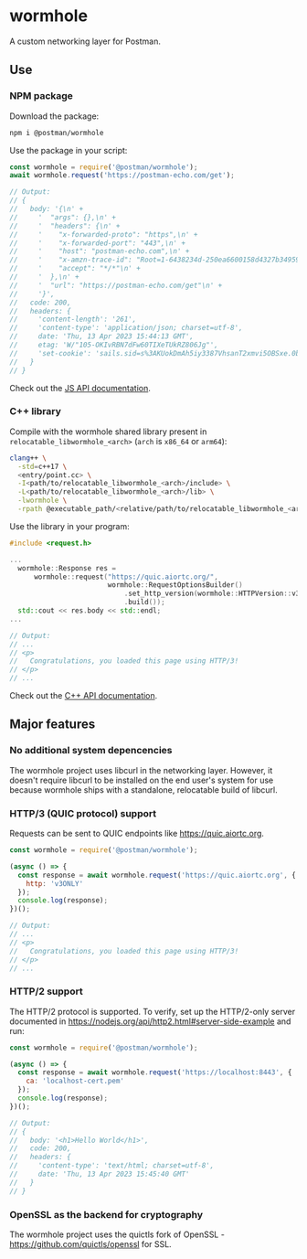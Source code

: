 # wormhole

A custom networking layer for Postman.

## Use

### NPM package

Download the package:

```sh
npm i @postman/wormhole
```

Use the package in your script:

```js
const wormhole = require('@postman/wormhole');
await wormhole.request('https://postman-echo.com/get');

// Output:
// {
//   body: '{\n' +
//     '  "args": {},\n' +
//     '  "headers": {\n' +
//     '    "x-forwarded-proto": "https",\n' +
//     '    "x-forwarded-port": "443",\n' +
//     '    "host": "postman-echo.com",\n' +
//     '    "x-amzn-trace-id": "Root=1-6438234d-250ea6600158d4327b34959d",\n' +
//     '    "accept": "*/*"\n' +
//     '  },\n' +
//     '  "url": "https://postman-echo.com/get"\n' +
//     '}',
//   code: 200,
//   headers: {
//     'content-length': '261',
//     'content-type': 'application/json; charset=utf-8',
//     date: 'Thu, 13 Apr 2023 15:44:13 GMT',
//     etag: 'W/"105-OKIvRBN7dFw60TIXeTUkRZ806Jg"',
//     'set-cookie': 'sails.sid=s%3AKUokDmAh5iy3387VhsanT2xmvi5OBSxe.0brItKRppniSDZ5E7tsP4KQAKKbO4iDUE5uxKk1pUZw; Path=/; HttpOnly'
//   }
// }
```

Check out the [JS API documentation](docs/JS-API.md).

### C++ library

Compile with the wormhole shared library present in `relocatable_libwormhole_<arch>`
(`arch` is `x86_64` or `arm64`):

```sh
clang++ \
  -std=c++17 \
  <entry/point.cc> \
  -I<path/to/relocatable_libwormhole_<arch>/include> \
  -L<path/to/relocatable_libwormhole_<arch>/lib> \
  -lwormhole \
  -rpath @executable_path/<relative/path/to/relocatable_libwormhole_<arch>>
```

Use the library in your program:

```cc
#include <request.h>

...
  wormhole::Response res =
      wormhole::request("https://quic.aiortc.org/",
                        wormhole::RequestOptionsBuilder()
                            .set_http_version(wormhole::HTTPVersion::v3ONLY)
                            .build());
  std::cout << res.body << std::endl;
...

// Output:
// ...
// <p>
//   Congratulations, you loaded this page using HTTP/3!
// </p>
// ...
```

Check out the [C++ API documentation](docs/C++-API.md).

## Major features

### No additional system depencencies

The wormhole project uses libcurl in the networking layer. However, it doesn't
require libcurl to be installed on the end user's system for use because
wormhole ships with a standalone, relocatable build of libcurl.

### HTTP/3 (QUIC protocol) support

Requests can be sent to QUIC endpoints like https://quic.aiortc.org.

```js
const wormhole = require('@postman/wormhole');

(async () => {
  const response = await wormhole.request('https://quic.aiortc.org', {
    http: 'v3ONLY'
  });
  console.log(response);
})();

// Output:
// ...
// <p>
//   Congratulations, you loaded this page using HTTP/3!
// </p>
// ...
```

### HTTP/2 support

The HTTP/2 protocol is supported. To verify, set up the HTTP/2-only server
documented in https://nodejs.org/api/http2.html#server-side-example and run:

```js
const wormhole = require('@postman/wormhole');

(async () => {
  const response = await wormhole.request('https://localhost:8443', {
    ca: 'localhost-cert.pem'
  });
  console.log(response);
})();

// Output:
// {
//   body: '<h1>Hello World</h1>',
//   code: 200,
//   headers: {
//     'content-type': 'text/html; charset=utf-8',
//     date: 'Thu, 13 Apr 2023 15:45:40 GMT'
//   }
// }
```

### OpenSSL as the backend for cryptography

The wormhole project uses the quictls fork of OpenSSL -
https://github.com/quictls/openssl for SSL.
